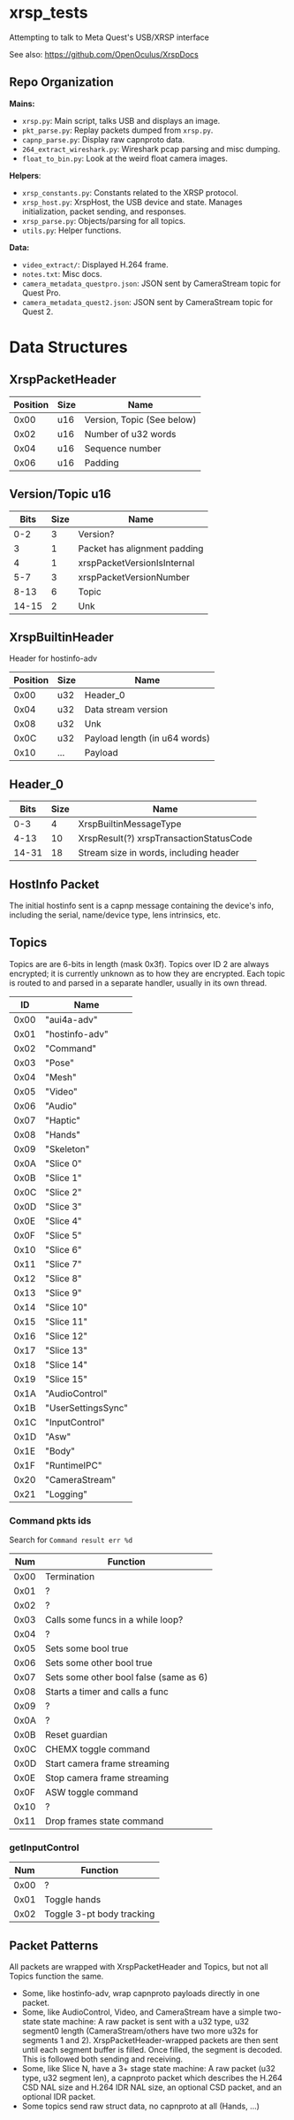 # xrsp_tests
Attempting to talk to Meta Quest's USB/XRSP interface 

See also: https://github.com/OpenOculus/XrspDocs

## Repo Organization

**Mains:**
 - `xrsp.py`: Main script, talks USB and displays an image.
 - `pkt_parse.py`: Replay packets dumped from `xrsp.py`.
 - `capnp_parse.py`: Display raw capnproto data.
 - `264_extract_wireshark.py`: Wireshark pcap parsing and misc dumping.
 - `float_to_bin.py`: Look at the weird float camera images.

**Helpers**:
 - `xrsp_constants.py`: Constants related to the XRSP protocol.
 - `xrsp_host.py`: XrspHost, the USB device and state. Manages initialization, packet sending, and responses.
 - `xrsp_parse.py`: Objects/parsing for all topics.
 - `utils.py`: Helper functions.

**Data:**
 - `video_extract/`: Displayed H.264 frame.
 - `notes.txt`: Misc docs.
 - `camera_metadata_questpro.json`: JSON sent by CameraStream topic for Quest Pro.
 - `camera_metadata_quest2.json`: JSON sent by CameraStream topic for Quest 2.

# Data Structures
## XrspPacketHeader
| Position | Size | Name                         |
|----------|------|------------------------------|
| 0x00     | u16  | Version, Topic (See below)   |
| 0x02     | u16  | Number of u32 words          |
| 0x04     | u16  | Sequence number              |
| 0x06     | u16  | Padding                      |

## Version/Topic u16
|  Bits | Size | Name                         |
|-------|------|------------------------------|
| 0-2   | 3    | Version?                     |
| 3     | 1    | Packet has alignment padding |
| 4     | 1    | xrspPacketVersionIsInternal  |
| 5-7   | 3    | xrspPacketVersionNumber      |
| 8-13  | 6    | Topic                        |
| 14-15 | 2    | Unk                          |

## XrspBuiltinHeader

Header for hostinfo-adv

| Position | Size | Name                          |
|----------|------|-------------------------------|
| 0x00     | u32  | Header_0                      |
| 0x04     | u32  | Data stream version           |
| 0x08     | u32  | Unk                           |
| 0x0C     | u32  | Payload length (in u64 words) |
| 0x10     | ...  | Payload                       |

## Header_0
|  Bits | Size | Name                                    |
|-------|------|-----------------------------------------|
| 0-3   | 4    | XrspBuiltinMessageType                  |
| 4-13  | 10   | XrspResult(?) xrspTransactionStatusCode |
| 14-31 | 18   | Stream size in words, including header  |

## HostInfo Packet
The initial hostinfo sent is a capnp message containing the device's info, including the serial, name/device type, lens intrinsics, etc.

## Topics
Topics are are 6-bits in length (mask 0x3f). Topics over ID 2 are always encrypted; it is currently unknown as to how they are encrypted. Each topic is routed to and parsed in a separate handler, usually in its own thread.

| ID   | Name               |
|------|--------------------|
| 0x00 | "aui4a-adv"        |
| 0x01 | "hostinfo-adv"     |
| 0x02 | "Command"          |
| 0x03 | "Pose"             |
| 0x04 | "Mesh"             |
| 0x05 | "Video"            |
| 0x06 | "Audio"            |
| 0x07 | "Haptic"           |
| 0x08 | "Hands"            |
| 0x09 | "Skeleton"         |
| 0x0A | "Slice 0"          |
| 0x0B | "Slice 1"          |
| 0x0C | "Slice 2"          |
| 0x0D | "Slice 3"          |
| 0x0E | "Slice 4"          |
| 0x0F | "Slice 5"          |
| 0x10 | "Slice 6"          |
| 0x11 | "Slice 7"          |
| 0x12 | "Slice 8"          |
| 0x13 | "Slice 9"          |
| 0x14 | "Slice 10"         |
| 0x15 | "Slice 11"         |
| 0x16 | "Slice 12"         |
| 0x17 | "Slice 13"         |
| 0x18 | "Slice 14"         |
| 0x19 | "Slice 15"         |
| 0x1A | "AudioControl"     |
| 0x1B | "UserSettingsSync" |
| 0x1C | "InputControl"     |
| 0x1D | "Asw"              |
| 0x1E | "Body"             |
| 0x1F | "RuntimeIPC"       |
| 0x20 | "CameraStream"     |
| 0x21 | "Logging"          |

### Command pkts ids

Search for `Command result err %d`

| Num  | Function                               |
|------|----------------------------------------|
| 0x00 | Termination                            |
| 0x01 | ?                                      |
| 0x02 | ?                                      |
| 0x03 | Calls some funcs in a while loop?      |
| 0x04 | ?                                      |
| 0x05 | Sets some bool true                    |
| 0x06 | Sets some other bool true              |
| 0x07 | Sets some other bool false (same as 6) |
| 0x08 | Starts a timer and calls a func        |
| 0x09 | ?                                      |
| 0x0A | ?                                      |
| 0x0B | Reset guardian                         |
| 0x0C | CHEMX toggle command                   |
| 0x0D | Start camera frame streaming           |
| 0x0E | Stop camera frame streaming            |
| 0x0F | ASW toggle command                     |
| 0x10 | ?                                      |
| 0x11 | Drop frames state command              |

### getInputControl
| Num  | Function                  |
|------|---------------------------|
| 0x00 | ?                         |
| 0x01 | Toggle hands              |
| 0x02 | Toggle 3-pt body tracking |

## Packet Patterns
All packets are wrapped with XrspPacketHeader and Topics, but not all Topics function the same.

 - Some, like hostinfo-adv, wrap capnproto payloads directly in one packet.
 - Some, like AudioControl, Video, and CameraStream have a simple two-state state machine: A raw packet is sent with a u32 type, u32 segment0 length (CameraStream/others have two more u32s for segments 1 and 2). XrspPacketHeader-wrapped packets are then sent until each segment buffer is filled. Once filled, the segment is decoded. This is followed both sending and receiving.
 - Some, like Slice N, have a 3+ stage state machine: A raw packet (u32 type, u32 segment len), a capnproto packet which describes the H.264 CSD NAL size and H.264 IDR NAL size, an optional CSD packet, and an optional IDR packet.
 - Some topics send raw struct data, no capnproto at all (Hands, ...)
